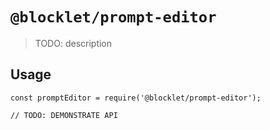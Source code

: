 # `@blocklet/prompt-editor`

> TODO: description

## Usage

```
const promptEditor = require('@blocklet/prompt-editor');

// TODO: DEMONSTRATE API
```
